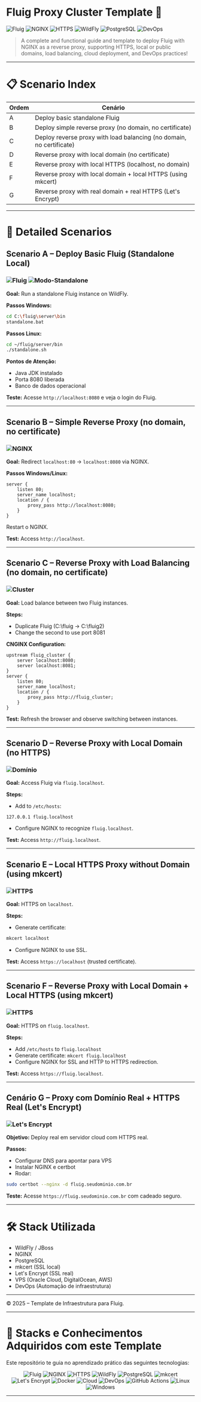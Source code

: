 

# Fluig Proxy Cluster Template 🚀

![Fluig](https://img.shields.io/badge/Plataforma-Fluig-blue)
![NGINX](https://img.shields.io/badge/Proxy-NGINX-brightgreen)
![HTTPS](https://img.shields.io/badge/HTTPS-Configurações-green)
![WildFly](https://img.shields.io/badge/Servidor-WildFly-lightgrey)
![PostgreSQL](https://img.shields.io/badge/Database-PostgreSQL-blueviolet)
![DevOps](https://img.shields.io/badge/DevOps-Automatização-critical)

> A complete and functional guide and template to deploy Fluig with NGINX as a reverse proxy, supporting HTTPS, local or public domains, load balancing, cloud deployment, and DevOps practices!

---

# 📋 Scenario Index

| Ordem | Cenário |
|------|---------|
| A | Deploy basic standalone Fluig |
| B | Deploy simple reverse proxy (no domain, no certificate) |
| C | Deploy reverse proxy with load balancing (no domain, no certificate) |
| D | Reverse proxy with local domain (no certificate) |
| E | Reverse proxy with local HTTPS (localhost, no domain) |
| F | Reverse proxy with local domain + local HTTPS (using mkcert) |
| G | Reverse proxy with real domain + real HTTPS (Let's Encrypt) |

---

# 📖 Detailed Scenarios

## Scenario A – Deploy Basic Fluig (Standalone Local)

### ![Fluig](https://img.shields.io/badge/Plataforma-Fluig-blue) ![Modo-Standalone](https://img.shields.io/badge/Modo-Standalone-green)

**Goal:** Run a standalone Fluig instance on WildFly.

**Passos Windows:**
```bash
cd C:\fluig\server\bin
standalone.bat
```

**Passos Linux:**
```bash
cd ~/fluig/server/bin
./standalone.sh
```

**Pontos de Atenção:**
- Java JDK instalado
- Porta 8080 liberada
- Banco de dados operacional

**Teste:**
Acesse `http://localhost:8080` e veja o login do Fluig.

---

## Scenario B – Simple Reverse Proxy (no domain, no certificate)

### ![NGINX](https://img.shields.io/badge/Proxy-NGINX-brightgreen)

**Goal:** Redirect `localhost:80` → `localhost:8080` via NGINX.

**Passos Windows/Linux:**
```nginx
server {
    listen 80;
    server_name localhost;
    location / {
        proxy_pass http://localhost:8080;
    }
}
```
Restart o NGINX.

**Test:**
Access `http://localhost`.

---

## Scenario C – Reverse Proxy with Load Balancing (no domain, no certificate)

### ![Cluster](https://img.shields.io/badge/Cluster-2xFluig-blue)

**Goal:** Load balance between two Fluig instances.

**Steps:**
- Duplicate Fluig (C:\fluig → C:\fluig2)
- Change the second to use port 8081

**CNGINX Configuration:**
```nginx
upstream fluig_cluster {
    server localhost:8080;
    server localhost:8081;
}
server {
    listen 80;
    server_name localhost;
    location / {
        proxy_pass http://fluig_cluster;
    }
}
```

**Test:**
Refresh the browser and observe switching between instances.

---

## Scenario D – Reverse Proxy with Local Domain (no HTTPS)

### ![Domínio](https://img.shields.io/badge/Domínio-fluig.localhost-blue)

**Goal:** Access Fluig via `fluig.localhost`.

**Steps:**
- Add to `/etc/hosts`:
```
127.0.0.1 fluig.localhost
```
- Configure NGINX to recognize `fluig.localhost`.

**Test:**
Access `http://fluig.localhost`.

---

## Scenario E – Local HTTPS Proxy without Domain (using mkcert)

### ![HTTPS](https://img.shields.io/badge/HTTPS-local-yellow)

**Goal:** HTTPS on `localhost`.

**Steps:**
- Generate certificate:
```bash
mkcert localhost
```
- Configure NGINX to use SSL.

**Test:**
Access `https://localhost` (trusted certificate).

---

## Scenario F – Reverse Proxy with Local Domain + Local HTTPS (using mkcert)

### ![HTTPS](https://img.shields.io/badge/HTTPS-local-green)

**Goal:** HTTPS on `fluig.localhost`.

**Steps:**
- Add `/etc/hosts` to `fluig.localhost`
- Generate certificate: `mkcert fluig.localhost`
- Configure NGINX for SSL and HTTP to HTTPS redirection.

**Test:**
Access `https://fluig.localhost`.

---

## Cenário G – Proxy com Domínio Real + HTTPS Real (Let's Encrypt)

### ![Let's Encrypt](https://img.shields.io/badge/SSL-Let's%20Encrypt-success)

**Objetivo:** Deploy real em servidor cloud com HTTPS real.

**Passos:**
- Configurar DNS para apontar para VPS
- Instalar NGINX e certbot
- Rodar:
```bash
sudo certbot --nginx -d fluig.seudominio.com.br
```

**Teste:**
Acesse `https://fluig.seudominio.com.br` com cadeado seguro.

---

# 🛠️ Stack Utilizada

- WildFly / JBoss
- NGINX
- PostgreSQL
- mkcert (SSL local)
- Let's Encrypt (SSL real)
- VPS (Oracle Cloud, DigitalOcean, AWS)
- DevOps (Automação de infraestrutura)

---

© 2025 – Template de Infraestrutura para Fluig.


---

# 🎯 Stacks e Conhecimentos Adquiridos com este Template

Este repositório te guia no aprendizado prático das seguintes tecnologias:

<div align="center">

![Fluig](https://img.shields.io/badge/Plataforma-Fluig-blue)
![NGINX](https://img.shields.io/badge/Proxy-Reverso-brightgreen)
![HTTPS](https://img.shields.io/badge/HTTPS-Configuração-green)
![WildFly](https://img.shields.io/badge/Servidor-WildFly-lightgrey)
![PostgreSQL](https://img.shields.io/badge/Database-PostgreSQL-blueviolet)
![mkcert](https://img.shields.io/badge/Certificados-Locais-yellow)
![Let's Encrypt](https://img.shields.io/badge/SSL-Público-success)
![Docker](https://img.shields.io/badge/Contêinerização-Docker-informational)
![Cloud](https://img.shields.io/badge/Cloud-Deploy-lightblue)
![DevOps](https://img.shields.io/badge/DevOps-Integração_e_Entrega_contínua-critical)
![GitHub Actions](https://img.shields.io/badge/CI/CD-GitHub_Actions-blue)
![Linux](https://img.shields.io/badge/Sistema-Linux-important)
![Windows](https://img.shields.io/badge/Sistema-Windows-brightgreen)

</div>

---


